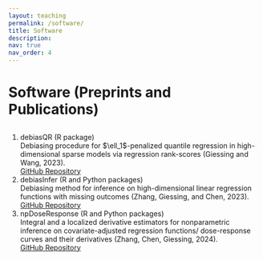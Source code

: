 ```yaml
---
layout: teaching
permalink: /software/
title: Software
description:
nav: true
nav_order: 4
---
```

                

 <div class="container mt-5">
   <h1 class="post-title"> Software (Preprints and Publications) </h1>
        <div class="software">
            <h2 class="packages"> </h2>
            <ol class="packages">
                <li>
                    <div class="row">
                        <div class="col-sm-1 d-none d-lg-block abbr"></div>
                        <div id="debiasQR (R package)" class="col-sm-11">
                            <div class="title">debiasQR (R package) </div>
                           <div class="description">
                                 Debiasing procedure for $\ell_1$-penalized quantile regression in high-dimensional sparse models via regression rank-scores (Giessing and Wang, 2023).
                            </div>
                            <div class="links">
                                    <a href="https://github.com/agiessing/debiasedQR" class="btn btn-sm z-depth-0" role="button" rel="external nofollow noopener" target="_blank">GitHub Repository</a>
                            </div>
                        </div>
                    </div>
                </li>
                <li>
                    <div class="row">
                        <div class="col-sm-1 d-none d-lg-block abbr"></div>
                        <div id="STAT516" class="col-sm-11">
                            <div class="title">debiasInfer (R and Python packages)</div>
                            <div class="description">
                                 Debiasing method for inference on high-dimensional linear regression functions with missing outcomes (Zhang, Giessing, and Chen, 2023).
                            </div>
                            <div class="links">
                               <a href="https://github.com/zhangyk8/Debias-Infer" class="btn btn-sm z-depth-0" role="button" rel="external nofollow noopener" target="_blank">GitHub Repository</a>
                            </div>
                        </div>
                    </div>
                </li>
                <li>
                    <div class="row">
                        <div class="col-sm-1 d-none d-lg-block abbr"></div>
                        <div id="STAT394" class="col-sm-11">
                            <div class="title">npDoseResponse (R and Python packages)</div>
                            <div class="description">
                                 Integral and a localized derivative estimators for nonparametric inference on covariate-adjusted regression functions/ dose-response curves and their derivatives (Zhang, Chen, Giessing, 2024).
                            </div>
                            <div class="links">
                                <a href="https://github.com/zhangyk8/npDoseResponse" class="btn btn-sm z-depth-0" role="button" rel="external nofollow noopener" target="_blank">GitHub Repository</a>   
                            </div>
                        </div>
                    </div>
                </li>
            </ol>
        </div>
  <p>
